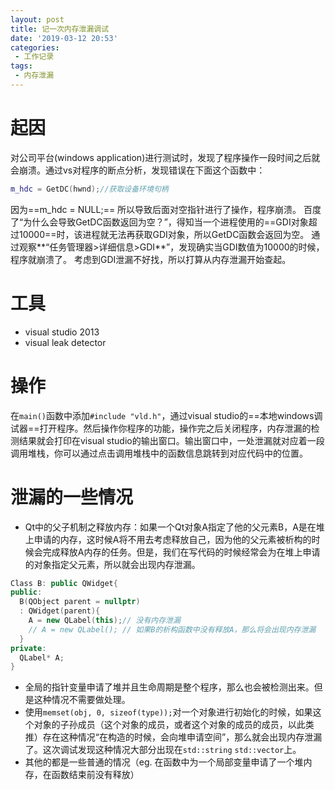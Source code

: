 ```yaml
---
layout: post
title: 记一次内存泄漏调试
date: '2019-03-12 20:53'
categories: 
 - 工作记录
tags: 
 - 内存泄漏
---
```


# 起因

对公司平台(windows application)进行测试时，发现了程序操作一段时间之后就会崩溃。通过vs对程序的断点分析，发现错误在下面这个函数中：

```cpp
m_hdc = GetDC(hwnd);//获取设备环境句柄
```

因为==m_hdc = NULL;== 所以导致后面对空指针进行了操作，程序崩溃。
百度了“为什么会导致GetDC函数返回为空？”，得知当一个进程使用的==GDI对象超过10000==时，该进程就无法再获取GDI对象，所以GetDC函数会返回为空。
通过观察**“任务管理器>详细信息>GDI**”，发现确实当GDI数值为10000的时候，程序就崩溃了。
考虑到GDI泄漏不好找，所以打算从内存泄漏开始查起。

# 工具

- visual studio 2013
- visual leak detector

# 操作

在`main()`函数中添加`#include "vld.h"`，通过visual studio的==本地windows调试器==打开程序。然后操作你程序的功能，操作完之后关闭程序，内存泄漏的检测结果就会打印在visual studio的输出窗口。输出窗口中，一处泄漏就对应着一段调用堆栈，你可以通过点击调用堆栈中的函数信息跳转到对应代码中的位置。

# 泄漏的一些情况

- Qt中的父子机制之释放内存：如果一个Qt对象A指定了他的父元素B，A是在堆上申请的内存，这时候A将不用去考虑释放自己，因为他的父元素被析构的时候会完成释放A内存的任务。但是，我们在写代码的时候经常会为在堆上申请的对象指定父元素，所以就会出现内存泄漏。

```cpp
Class B: public QWidget{
public:
  B(QObject parent = nullptr)
  : QWidget(parent){
    A = new QLabel(this);// 没有内存泄漏
    // A = new QLabel(); // 如果B的析构函数中没有释放A，那么将会出现内存泄漏
  }
private:
  QLabel* A;
}
```

- 全局的指针变量申请了堆并且生命周期是整个程序，那么也会被检测出来。但是这种情况不需要做处理。
- 使用`memset(obj, 0, sizeof(type));`对一个对象进行初始化的时候，如果这个对象的子孙成员（这个对象的成员，或者这个对象的成员的成员，以此类推）存在这种情况“在构造的时候，会向堆申请空间”，那么就会出现内存泄漏了。这次调试发现这种情况大部分出现在`std::string` `std::vector`上。
- 其他的都是一些普通的情况（eg. 在函数中为一个局部变量申请了一个堆内存，在函数结束前没有释放）
